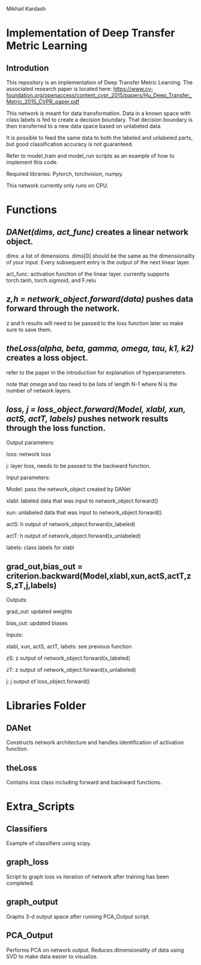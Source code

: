 Mikhail Kardash

# Implementation of Deep Transfer Metric Learning

## Introdution

This repository is an implementation of Deep Transfer Metric Learning. The associated research paper is located here:  https://www.cv-foundation.org/openaccess/content_cvpr_2015/papers/Hu_Deep_Transfer_Metric_2015_CVPR_paper.pdf

This network is meant for data transformation. Data in a known space with class labels is fed to create a decision boundary. That decision boundary is then transferred to a new data space based on unlabeled data.

It is possible to feed the same data to both the labeled and unlabeled parts, but good classification accuracy is not guaranteed.

Refer to model_train and model_run scripts as an example of how to implement this code.

Required libraries: Pytorch, torchvision, numpy.

This network currently only runs on CPU.

# Functions

## *DANet(dims, act_func)* creates a linear network object.

dims:  a list of dimensions. dims[0] should be the same as the dimensionality of your input. Every subsequent entry is the output of the next linear layer.

act_func:  activation function of the linear layer. currently supports torch.tanh, torch.sigmoid, and F.relu

## *z,h = network_object.forward(data)* pushes data forward through the network.

z and h results will need to be passed to the loss function later so make sure to save them. 

## *theLoss(alpha, beta, gamma, omega, tau, k1, k2)* creates a loss object.

refer to the paper in the introduction for explanation of hyperparameters.

note that *omega* and *tau* need to be lists of length N-1 where N is the number of network layers.

## *loss, j = loss_object.forward(Model, xlabl, xun, actS, actT, labels)* pushes network results through the loss function.

Output parameters:

loss:  network loss

j: layer loss, needs to be passed to the backward function.

Input parameters:

Model: pass the network_object created by DANet

xlabl: labeled data that was input to network_object.forward()

xun: unlabeled data that was input to network_object.forward()

actS: h output of network_object.forward(x_labeled)

actT: h output of network_object.forward(x_unlabeled)

labels: class labels for xlabl

## grad_out,bias_out = criterion.backward(Model,xlabl,xun,actS,actT,zS,zT,j,labels)

Outputs:

grad_out: updated weights

bias_out: updated biases

Inputs:

xlabl, xun, actS, actT, labels:  see previous function

zS: z output of network_object.forward(x_labeled)

zT: z output of network_object.forward(x_unlabeled)

j: j output of loss_object.forward()

# Libraries Folder

## DANet

Constructs network architecture and handles identification of activation function.

## theLoss

Contains loss class including forward and backward functions.

# Extra_Scripts

## Classifiers

Example of classifiers using scipy. 

## graph_loss

Script to graph loss vs iteration of network after training has been completed.

## graph_output

Graphs 3-d output space after running PCA_Output script.

## PCA_Output

Performs PCA on network output. Reduces dimensionality of data using SVD to make data easier to visualize.

